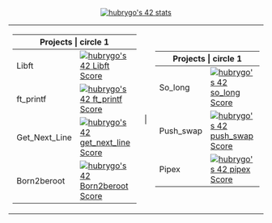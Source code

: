 <p align="center"><a href="https://github.com/JaeSeoKim/badge42"><img src="https://badge42.vercel.app/api/v2/clh0dexie001108mjpe840rev/stats?cursusId=21&coalitionId=54" alt="hubrygo's 42 stats" /></a></p>
<table>
        <tbody>
                <tr>
                        <td><table>
        <thead>
        <tr>
          <th colspan="2">Projects | circle 1</th>
        </tr>
          </thead>
          <tbody>
        <tr>
          <td>Libft</td>
          <td><a href="https://github.com/JaeSeoKim/badge42"><img src="https://badge42.vercel.app/api/v2/clh0dexie001108mjpe840rev/stats?cursusId=21&coalitionId=54)](https://github.com/JaeSeoKim/badge42" alt="hubrygo's 42 Libft Score"/></a></td>
        </tr>
        <tr>
          <td>ft_printf</td>
          <td><a href="https://github.com/JaeSeoKim/badge42"><img src="https://badge42.vercel.app/api/v2/cl9wz0yjx00400fmj9wvknyyb/project/2842259" alt="hubrygo's 42 ft_printf Score" /></a></td>
        </tr>
        <tr>
          <td>Get_Next_Line</td>
          <td><a href="https://github.com/JaeSeoKim/badge42"><img src="https://badge42.vercel.app/api/v2/cl9wz0yjx00400fmj9wvknyyb/project/2846819" alt="hubrygo's 42 get_next_line Score" /></a></td>
        </tr>
        <tr>
          <td>Born2beroot</td>
          <td><a href="https://github.com/JaeSeoKim/badge42"><img src="https://badge42.vercel.app/api/v2/cl9wz0yjx00400fmj9wvknyyb/project/2834111" alt="hubrygo's 42 Born2beroot Score" /></a></td>
        </tr>
    </tbody>
                                </table></td><td>|</td>
                        <td><table>
        <thead>
        <tr>
          <th colspan="2">Projects | circle 1</th>
        </tr>
          </thead>
          <tbody>
        <tr>
          <td>So_long</td>
          <td><a href="https://github.com/JaeSeoKim/badge42"><img src="https://badge42.vercel.app/api/v2/cl9wz0yjx00400fmj9wvknyyb/project/2966599" alt="hubrygo's 42 so_long Score" /></a></td>
        </tr>
        <tr>
          <td>Push_swap</td>
          <td><a href="https://github.com/JaeSeoKim/badge42"><img src="https://badge42.vercel.app/api/v2/cl9wz0yjx00400fmj9wvknyyb/project/3016846" alt="hubrygo's 42 push_swap Score" /></a></td>
        </tr>
                  <tr>
          <td>Pipex</td>
          <td><a href="https://github.com/JaeSeoKim/badge42"><img src="https://badge42.vercel.app/api/v2/cl9wz0yjx00400fmj9wvknyyb/project/3037632" alt="hubrygo's 42 pipex Score" /></a></td>
        </tr>
    </tbody>
  </table></td>
                </tr>
        </tbody>
</table>
